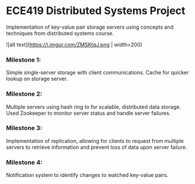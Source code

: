# ECE419 Distributed Systems Project
Implementation of key-value pair storage servers using concepts and techniques from distributed systems course.

![alt text](https://i.imgur.com/ZMSKtqJ.png | width=200)

### Milestone 1: 
Simple single-server storage with client communications. Cache for quicker lookup on storage server.

### Milestone 2: 
Multiple servers using hash ring to for scalable, distributed data storage. Used Zookeeper to monitor server status and handle server failures. 

### Milestone 3: 
Implementation of replication, allowing for clients to request from multiple servers to retrieve information and prevent loss of data upon server failure.

### Milestone 4: 
Notification system to identify changes to watched key-value pairs.

